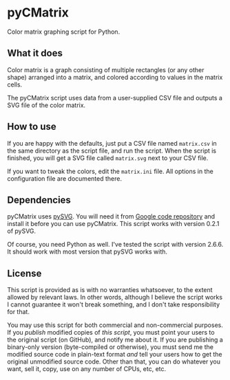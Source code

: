 # pyCMatrix

Color matrix graphing script for Python.

## What it does

Color matrix is a graph consisting of multiple rectangles (or any other shape)
arranged into a matrix, and colored according to values in the matrix cells.

The pyCMatrix script uses data from a user-supplied CSV file and outputs a SVG
file of the color matrix.

## How to use

If you are happy with the defaults, just put a CSV file named ``matrix.csv`` in
the same directory as the script file, and run the script. When the script is
finished, you will get a SVG file called ``matrix.svg`` next to your CSV file.

If you want to tweak the colors, edit the ``matrix.ini`` file. All options in
the configuration file are documented there.

## Dependencies

pyCMatrix uses [pySVG](http://codeboje.de/pysvg/). You will need it from 
[Google code repository](http://code.google.com/p/pysvg/downloads/list) and 
install it before you can use pyCMatrix. This script works with version
0.2.1 of pySVG.

Of course, you need Python as well. I've tested the script with version 2.6.6.
It should work with most version that pySVG works with.

## License

This script is provided as is with no warranties whatsoever, to the extent 
allowed by relevant laws. In other words, although I believe the script works
I cannot guarantee it won't break something, and I don't take responsibility
for that.

You may use this script for both commercial and non-commercial purposes. If 
you _publish_ modified copies of _this script_, you must point your users to
the original script (on GitHub), and notify me about it. If you are publishing
a binary-only version (byte-compiled or otherwise), you must send me the 
modified source code in plain-text format _and_ tell your users how to get the
original unmodified source code. Other than that, you can do whatever you want, 
sell it, copy, use on any number of CPUs, etc, etc.
